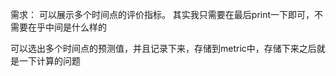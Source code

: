 需求： 可以展示多个时间点的评价指标。
其实我只需要在最后print一下即可，不需要在乎中间是什么样的

可以选出多个时间点的预测值，并且记录下来，存储到metric中，存储下来之后就是一下计算的问题


